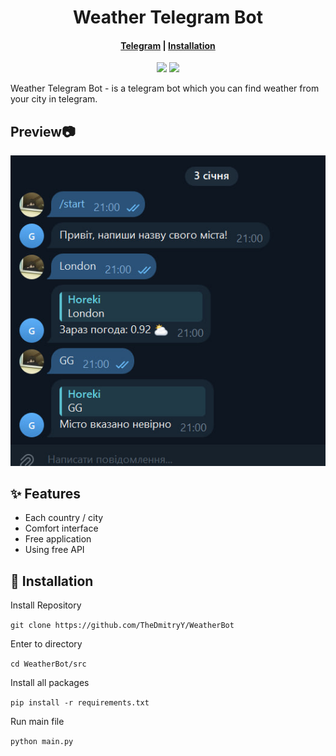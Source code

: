 <h1 align="center">Weather Telegram Bot </h1>
<h4 align="center">
  <a href="https://t.me/horekisun">Telegram</a>
  |
  <a href="https://github.com/TheDmitryY/WeatherBot#-installation"">Installation</a>
</h4>

<p align="center">
<img src="https://img.shields.io/badge/version-1.0.0-orange">
<a href="https://t.me/horekisun">
    <img src="https://img.shields.io/badge/Telegram-blue?style=for-the-badge&logo=telegram&logoColor=white"/>
  </a>


Weather Telegram Bot - is a telegram bot which you can find weather from your city in telegram.
</p>

## Preview📷

![image](images/icon.jpg)

## ✨ Features

- Each country / city
- Comfort interface
- Free application
- Using free API

## 🤖 Installation

Install Repository

``` git clone https://github.com/TheDmitryY/WeatherBot ```

Enter to directory

``` cd WeatherBot/src ```

Install all packages

``` pip install -r requirements.txt ```


Run main file

``` python main.py ```
